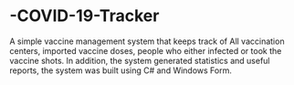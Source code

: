 # -COVID-19-Tracker
A simple vaccine management system that keeps track of All vaccination centers, imported vaccine doses, people who either infected or took the vaccine shots. In addition, the system generated statistics and useful reports, the system was built using C# and Windows Form.
